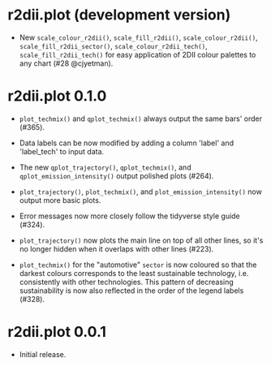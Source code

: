# r2dii.plot (development version)

* New `scale_colour_r2dii()`, `scale_fill_r2dii()`, `scale_colour_r2dii()`,
`scale_fill_r2dii_sector()`, `scale_colour_r2dii_tech()`,
`scale_fill_r2dii_tech()` for easy application of 2DII colour palettes to
any chart (#28 @cjyetman).

# r2dii.plot 0.1.0

* `plot_techmix()` and `qplot_techmix()` always output the same bars' order
(#365).

* Data labels can be now modified by adding a column 'label' and 'label_tech'
to input data.

* The new `qplot_trajectory()`, `qplot_techmix()`, and
`qplot_emission_intensity()` output polished plots (#264).

* `plot_trajectory()`, `plot_techmix()`, and `plot_emission_intensity()`
now output more basic plots.

* Error messages now more closely follow the tidyverse style guide (#324).

* `plot_trajectory()` now plots the main line on top of all other lines,
so it's no longer hidden when it overlaps with other lines (#223).

* `plot_techmix()` for the "automotive" `sector` is now coloured so that
the darkest colours corresponds to the least sustainable technology, i.e.
consistently with other technologies. This pattern of decreasing sustainability
is now also reflected in the order of the legend labels (#328).

# r2dii.plot 0.0.1

* Initial release.
